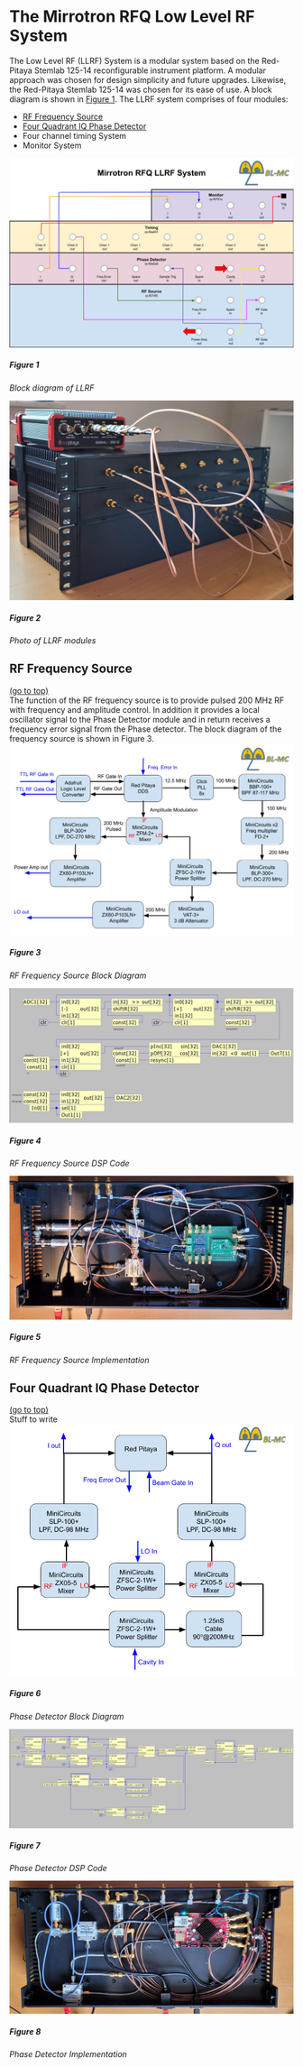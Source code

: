# The Mirrotron RFQ Low Level RF System  
The Low Level RF (LLRF) System is a modular system based on the Red-Pitaya Stemlab 125-14 reconfigurable instrument platform. A modular approach was chosen for design simplicity and future upgrades. Likewise, the Red-Pitaya Stemlab 125-14 was chosen for its ease of use. A block diagram is shown in [Figure 1](#figure-1). The LLRF system comprises of four modules:  
- [RF Frequency Source](#rf-frequency-source)
- [Four Quadrant IQ Phase Detector](#four-quadrant-iq-phase-detector)
- Four channel timing System
- Monitor System  

![llrf block diagam](images/LlrfFPDiagram.png)  
##### Figure 1 #####  
*Block diagram of LLRF*

![llr](images/llrf.jpg)
##### Figure 2 #####
*Photo of LLRF modules*  

## RF Frequency Source
[(go to top)](#the-mirrotron-rfq-low-level-rf-system)  
The function of the RF frequency source is to provide pulsed 200 MHz RF with frequency and amplitude control. In addition it provides a local oscillator signal to the Phase Detector module and in return receives a frequency error signal from the Phase detector. The block diagram of the frequency source is shown in Figure 3.
![rf-source diagam](images/LLRF-Freq-Source.png)  
##### Figure 3 #####
*RF Frequency Source Block Diagram*  

![rf-source dsp](images/mirrotron-rf-src.png)  
##### Figure 4 #####
*RF Frequency Source DSP Code*  

![rf-source impl](images/freq-src.jpg)  
##### Figure 5 #####
*RF Frequency Source Implementation*  

## Four Quadrant IQ Phase Detector
[(go to top)](#the-mirrotron-rfq-low-level-rf-system)  
Stuff to write
![phase-detector diagam](images/LLRF-Phase-Detector.png)  
##### Figure 6 #####
*Phase Detector Block Diagram*  

![phase-detector dsp](images/mirrotron-phase-detector.png)  
##### Figure 7 #####
*Phase Detector DSP Code*  

![phase-detector impl](images/phase-detector.jpg)  
##### Figure 8 #####
*Phase Detector Implementation*  

